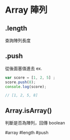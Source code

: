# Array 陣列
## .length
查詢陣列長度
## .push
從後面塞值進去
ex.
```js
var score = [1, 2, 5] ; 
score.push(8);
console.log(score);

// [1, 2, 5, 8]
```
## Array.isArray()
判斷是否為陣列，回傳 boolean

#array
#length
#push